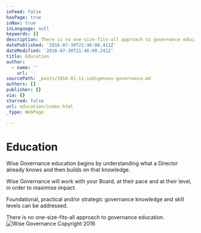 ```yaml
---
inFeed: false
hasPage: true
inNav: true
inLanguage: null
keywords: []
description: There is no one-size-fits-all approach to governance education.
datePublished: '2016-07-30T21:46:00.411Z'
dateModified: '2016-07-30T21:46:00.241Z'
title: Education
author:
  - name: ''
    url: ''
sourcePath: _posts/2016-01-11-indigenous-governance.md
authors: []
publisher: {}
via: {}
starred: false
url: education/index.html
_type: WebPage

---
```

# Education

Wise Governance education begins by understanding what a Director already knows and then builds on that knowledge.

Wise Governance will work with your Board, at their pace and at their level, in order to maximise impact. 

Foundational, practical and/or strategic governance knowledge and skill levels can be addressed.

There is no one-size-fits-all approach to governance education.
![Wise Governance Copyright 2016](https://s3-us-west-2.amazonaws.com/the-grid-img/p/65d55185d0116052180e6041814cfccbecc0a07d.jpg)